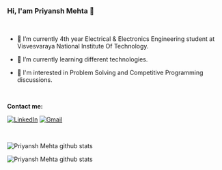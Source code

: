 ### Hi, I'am Priyansh Mehta 👋
<br>

- 🔭 I’m currently 4th year Electrical & Electronics Engineering student at Visvesvaraya National Institute Of Technology.

- 🌱 I’m currently learning different technologies.

- 👀 I'm interested in Problem Solving and Competitive Programming discussions.
<br>

**Contact me:**

[![LinkedIn](https://img.shields.io/badge/LinkedIn-blue?style=for-the-badge&logo=Linkedin&logoColor=white)](https://www.linkedin.com/in/priyansh-mehta-37314a199/)
[![Gmail](https://img.shields.io/badge/Gmail-red?style=for-the-badge&logo=gmail&logoColor=white)](mailto:mehtapriyansh2000@gmail.com)


<br>

![Priyansh Mehta github stats](https://github-readme-stats.vercel.app/api?username=priyansh-design&show_icons=true&theme=radical)


![Priyansh Mehta github stats](https://github-readme-stats.vercel.app/api/top-langs/?username=priyansh-design&layout=compact&theme=dark)

